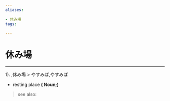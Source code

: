 ```yaml
---
aliases:
    
- 休み場
tags:
    
---
```


# 休み場
---
1).
,休み場 > やすみば,やすみば

- resting place
**( Noun;)**
> see also: 
            